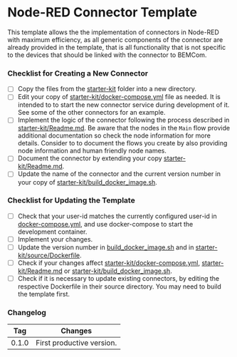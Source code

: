 # Node-RED Connector Template

This template allows the the implementation of connectors in Node-RED with maximum efficiency, as all generic components of the connector are already provided in the template, that is all functionality that is not specific to the devices that should be linked with the connector to BEMCom.

### Checklist for Creating a New Connector

* [ ] Copy the files from the [starter-kit](./starter-kit) folder into a new directory.
* [ ] Edit your copy of [starter-kit/docker-compose.yml](starter-kit/docker-compose.yml) file as needed. It is intended to to start the new connector service during development of it. See some of the other connectors for an example.
* [ ] Implement the logic of the connector following the process described in [starter-kit/Readme.md](starter-kit/Readme.md). Be aware that the nodes in the  `Main` flow provide additional documentation so check the node information for more details. Consider to to document the flows you create by also providing node information and human friendly node names. 
* [ ] Document the connector by extending your copy [starter-kit/Readme.md](starter-kit/Readme.md).
* [ ] Update the name of the connector and the current version number in your copy of [starter-kit/build_docker_image.sh](starter-kit/build_docker_image.sh).

###  Checklist for Updating the Template

* [ ] Check that your user-id matches the currently configured user-id in [docker-compose.yml](docker-compose.yml), and use docker-compose to start the development container.
* [ ] Implement your changes.
* [ ] Update the version number in [build_docker_image.sh](build_docker_image.sh) and in  [starter-kit/source/Dockerfile](starter-kit/source/Dockerfile).
* [ ] Check if your changes affect [starter-kit/docker-compose.yml](starter-kit/docker-compose.yml), [starter-kit/Readme.md](starter-kit/Readme.md) or [starter-kit/build_docker_image.sh](starter-kit/build_docker_image.sh).
* [ ] Check if it is necessary to update existing connectors, by editing the respective Dockerfile in their source directory.  You may need to build the template first.

### Changelog

| Tag   | Changes                   |
| ----- | ------------------------- |
| 0.1.0 | First productive version. |

